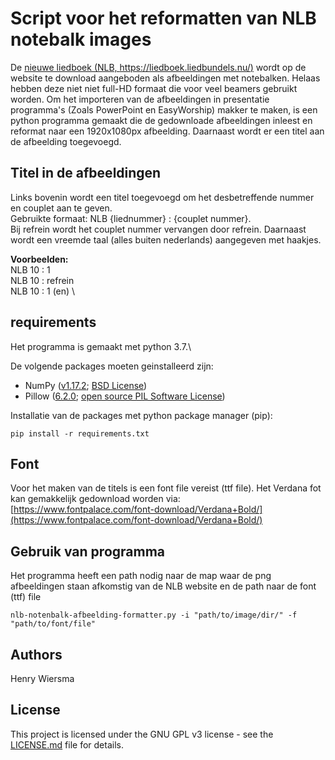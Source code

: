 # Script voor het reformatten van NLB notebalk images

De [nieuwe liedboek (NLB, https://liedboek.liedbundels.nu/)](https://liedboek.liedbundels.nu/) wordt op de website te download aangeboden als 
afbeeldingen met notebalken. Helaas hebben deze niet niet full-HD formaat die
voor veel beamers gebruikt worden. Om het importeren van de afbeeldingen in 
presentatie programma's (Zoals PowerPoint en EasyWorship) makker te maken,
is een python programma gemaakt die de gedownloade afbeeldingen inleest en 
reformat naar een 1920x1080px afbeelding. Daarnaast wordt er een titel aan de 
afbeelding toegevoegd.


## Titel in de afbeeldingen
Links bovenin wordt een titel toegevoegd om het desbetreffende nummer en couplet
aan te geven.\
Gebruikte formaat: NLB {liednummer} : {couplet nummer}.\
Bij refrein wordt het couplet nummer vervangen door refrein. Daarnaast wordt een 
vreemde taal (alles buiten nederlands) aangegeven met haakjes.

**Voorbeelden:**\
NLB 10 : 1\
NLB 10 : refrein\
NLB 10 : 1 (en)
\

## requirements

Het programma is gemaakt met python 3.7.\

De volgende packages moeten geinstalleerd zijn:
* NumPy ([v1.17.2](https://github.com/numpy/numpy/releases); [BSD License](https://www.numpy.org/license.html))  
* Pillow ([6.2.0](https://github.com/python-pillow/Pillow/releases); [open source PIL Software License](https://github.com/python-pillow/Pillow/blob/master/LICENSE)) 

Installatie van de packages met python package manager (pip):
```  
pip install -r requirements.txt
```  


## Font
Voor het maken van de titels is een font file vereist (ttf file). Het Verdana
fot kan gemakkelijk gedownload worden via:
[https://www.fontpalace.com/font-download/Verdana+Bold/](https://www.fontpalace.com/font-download/Verdana+Bold/) 

## Gebruik van programma
Het programma heeft een path nodig naar de map waar de png afbeeldingen staan
afkomstig van de NLB website en de path naar de font (ttf) file
```  
nlb-notenbalk-afbeelding-formatter.py -i "path/to/image/dir/" -f "path/to/font/file"
```  

## Authors  
Henry Wiersma

## License 
This project is licensed under the GNU GPL v3 license - see the [LICENSE.md](LICENSE.md) file for details.
